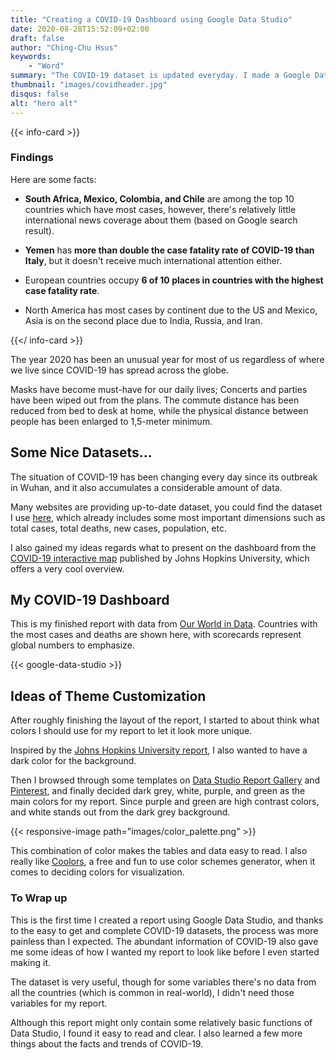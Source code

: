 ```yaml
---
title: "Creating a COVID-19 Dashboard using Google Data Studio"
date: 2020-08-28T15:52:09+02:00
draft: false
author: "Ching-Chu Hsus"
keywords:
    - "Word"
summary: "The COVID-19 dataset is updated everyday. I made a Google Data Studio report to present the facts and trends of it. "
thumbnail: "images/covidheader.jpg"
disqus: false
alt: "hero alt"
---
```


{{< info-card >}}
### Findings

Here are some facts:

* **South Africa, Mexico, Colombia, and Chile** are among the top 10 countries which have most cases,  however, there's relatively little international news coverage about them (based on Google search result).

* **Yemen** has **more than double the case fatality rate of COVID-19 than Italy**, but it doesn't receive much international attention either.

* European countries occupy **6 of 10 places in countries with the highest case fatality rate**.

* North America has most cases by continent due to the US and Mexico, Asia is on the second place due to India, Russia, and Iran.

{{</ info-card >}}


The year 2020 has been an unusual year for most of us regardless of where we live since COVID-19 has spread across the globe. 

Masks have become must-have for our daily lives; Concerts and parties have been wiped out from the plans. The commute distance has been reduced from bed to desk at home, while the physical distance between people has been enlarged to 1,5-meter minimum. 

## Some Nice Datasets...

The situation of COVID-19 has been changing every day since its outbreak in Wuhan, and it also accumulates a considerable amount of data. 

Many websites are providing up-to-date dataset, you could find the dataset I use [here](https://ourworldindata.org/coronavirus-source-data "Our World in Data"), which already includes some most important dimensions such as total cases, total deaths, new cases, population, etc. 

I also gained my ideas regards what to present on the dashboard from the [COVID-19 interactive map](https://coronavirus.jhu.edu/map.html "Johns Hopkins University") published by Johns Hopkins University, which offers a very cool overview. 

## My COVID-19 Dashboard 

This is my finished report with data from [Our World in Data](https://ourworldindata.org/coronavirus-source-data "Our World in Data"). Countries with the most cases and deaths are shown here, with scorecards represent global numbers to emphasize. 

{{< google-data-studio >}}



## Ideas of Theme Customization 

After roughly finishing the layout of the report, I started to about think what colors I should use for my report to let it look more unique. 

Inspired by the [Johns Hopkins University report](https://coronavirus.jhu.edu/map.html "COVID-19 interactive map"), I also wanted to have a dark color for the background. 

Then I browsed through some templates on [Data Studio Report Gallery](https://datastudio.google.com/gallery "Data Studio Report Gallery") and [Pinterest](https://www.pinterest.de/search/pins/?q=data%20studio%20report%20templates&rs=typed&term_meta[]=data%7Ctyped&term_meta[]=studio%7Ctyped&term_meta[]=report%7Ctyped&term_meta[]=templates%7Ctypedy "Data Studio Report Templates"), and finally decided dark grey, white, purple, and green as the main colors for my report. Since purple and green are high contrast colors, and white stands out from the dark grey background. 


{{< responsive-image path="images/color_palette.png" >}}


This combination of color makes the tables and data easy to read. I also really like [Coolors](https://coolors.co/ "Coolors"), a free and fun to use color schemes generator, when it comes to deciding colors for visualization.

### To Wrap up

This is the first time I created a report using Google Data Studio, and thanks to the easy to get and complete COVID-19 datasets, the process was more painless than I expected. The abundant information of COVID-19 also gave me some ideas of how I wanted my report to look like before I even started making it. 

The dataset is very useful, though for some variables there's no data from all the countries (which is common in real-world), I didn't need those variables for my report.

Although this report might only contain some relatively basic functions of Data Studio, I found it easy to read and clear. I also learned a few more things about the facts and trends of COVID-19. 



